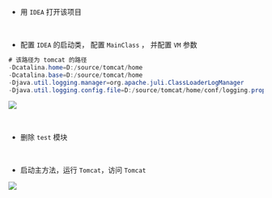 - 用 `IDEA` 打开该项目

<br>

- 配置 `IDEA` 的启动类， 配置 `MainClass` ， 并配置 `VM` 参数

```java
# 该路径为 tomcat 的路径
-Dcatalina.home=D:/source/tomcat/home
-Dcatalina.base=D:/source/tomcat/home
-Djava.util.logging.manager=org.apache.juli.ClassLoaderLogManager
-Djava.util.logging.config.file=D:/source/tomcat/home/conf/logging.properties
```

![](http://note.youdao.com/yws/public/resource/7971bc9a04256c64b7d559dd08e94a8e/xmlnote/4D3212684B444B0685B50EA77A526ACF/105346)

<br>

- 删除 `test` 模块


<br>


- 启动主方法，运行 `Tomcat`，访问 `Tomcat`

![](https://note.youdao.com/yws/public/resource/7971bc9a04256c64b7d559dd08e94a8e/xmlnote/38F218595EDC446E835C9C87967A8DE7/69022)